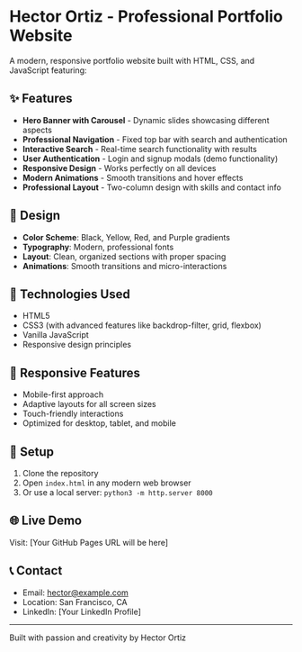 # Hector Ortiz - Professional Portfolio Website

A modern, responsive portfolio website built with HTML, CSS, and JavaScript featuring:

## ✨ Features
- **Hero Banner with Carousel** - Dynamic slides showcasing different aspects
- **Professional Navigation** - Fixed top bar with search and authentication
- **Interactive Search** - Real-time search functionality with results
- **User Authentication** - Login and signup modals (demo functionality)
- **Responsive Design** - Works perfectly on all devices
- **Modern Animations** - Smooth transitions and hover effects
- **Professional Layout** - Two-column design with skills and contact info

## 🎨 Design
- **Color Scheme**: Black, Yellow, Red, and Purple gradients
- **Typography**: Modern, professional fonts
- **Layout**: Clean, organized sections with proper spacing
- **Animations**: Smooth transitions and micro-interactions

## 🚀 Technologies Used
- HTML5
- CSS3 (with advanced features like backdrop-filter, grid, flexbox)
- Vanilla JavaScript
- Responsive design principles

## 📱 Responsive Features
- Mobile-first approach
- Adaptive layouts for all screen sizes
- Touch-friendly interactions
- Optimized for desktop, tablet, and mobile

## 🔧 Setup
1. Clone the repository
2. Open `index.html` in any modern web browser
3. Or use a local server: `python3 -m http.server 8000`

## 🌐 Live Demo
Visit: [Your GitHub Pages URL will be here]

## 📞 Contact
- Email: hector@example.com
- Location: San Francisco, CA
- LinkedIn: [Your LinkedIn Profile]

---

Built with passion and creativity by Hector Ortiz
